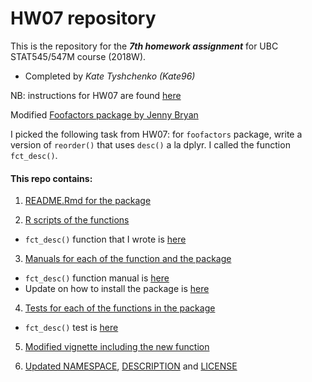# HW07 repository

This is the repository for the ***7th homework assignment*** for UBC STAT545/547M course (2018W).
- Completed by *Kate Tyshchenko (Kate96)*

NB: instructions for HW07 are found [here](http://stat545.com/Classroom/assignments/hw07/hw07.html)

Modified [Foofactors package by Jenny Bryan](https://github.com/jennybc/foofactors) 

I picked the following task from HW07: for `foofactors` package, write a version of `reorder()` that uses `desc()` a la dplyr. I called the function `fct_desc()`.

#### This repo contains:

1. [README.Rmd for the package](https://github.com/STAT545-UBC-students/hw07-Kate96/blob/master/README.Rmd)

2. [R scripts of the functions](https://github.com/STAT545-UBC-students/hw07-Kate96/tree/master/R)
- `fct_desc()` function that I wrote is [here](https://github.com/STAT545-UBC-students/hw07-Kate96/blob/master/R/fct_desc.R)

3. [Manuals for each of the function and the package](https://github.com/STAT545-UBC-students/hw07-Kate96/tree/master/man)
- `fct_desc()` function manual is [here](https://github.com/STAT545-UBC-students/hw07-Kate96/blob/master/man/fct_desc.Rd)
- Update on how to install the package is [here](https://github.com/STAT545-UBC-students/hw07-Kate96/blob/master/man/foofactors.Rd)

4. [Tests for each of the functions in the package](https://github.com/STAT545-UBC-students/hw07-Kate96/tree/master/tests/testthat)
- `fct_desc()` test is [here](https://github.com/STAT545-UBC-students/hw07-Kate96/blob/master/tests/testthat/test_fct_desc.R)

5. [Modified vignette including the new function](https://github.com/STAT545-UBC-students/hw07-Kate96/tree/master/vignettes)

6. [Updated NAMESPACE](https://github.com/STAT545-UBC-students/hw07-Kate96/blob/master/NAMESPACE), [DESCRIPTION](https://github.com/STAT545-UBC-students/hw07-Kate96/blob/master/DESCRIPTION) and [LICENSE](https://github.com/STAT545-UBC-students/hw07-Kate96/blob/master/LICENSE)




